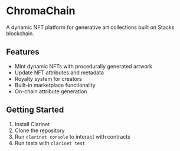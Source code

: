 # ChromaChain

A dynamic NFT platform for generative art collections built on Stacks blockchain.

## Features
- Mint dynamic NFTs with procedurally generated artwork
- Update NFT attributes and metadata
- Royalty system for creators
- Built-in marketplace functionality
- On-chain attribute generation

## Getting Started
1. Install Clarinet
2. Clone the repository
3. Run `clarinet console` to interact with contracts
4. Run tests with `clarinet test`